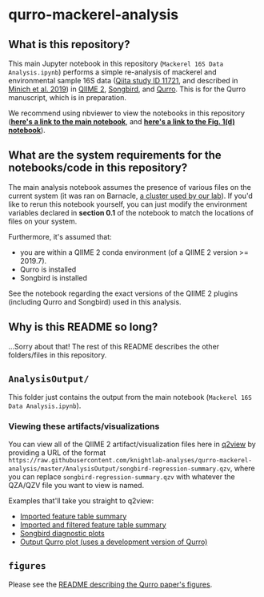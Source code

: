 # qurro-mackerel-analysis

## What is this repository?

This main Jupyter notebook in this repository (`Mackerel 16S Data Analysis.ipynb`)
performs a simple re-analysis of mackerel and environmental sample 16S data
([Qiita study ID 11721](https://qiita.ucsd.edu/study/description/11721),
and described in
[Minich et al. 2019](https://www.biorxiv.org/content/10.1101/721555v1)) in
[QIIME 2](https://qiime2.org/),
[Songbird](https://github.com/biocore/songbird/),
and [Qurro](https://github.com/biocore/qurro/). This is for the Qurro
manuscript, which is in preparation.

We recommend using nbviewer to view the notebooks in this repository
([**here's a link to the main notebook**](https://nbviewer.jupyter.org/github/knightlab-analyses/qurro-mackerel-analysis/blob/master/Mackerel%2016S%20Data%20Analysis.ipynb), and [**here's a link to the Fig. 1(d) notebook**](https://nbviewer.jupyter.org/github/knightlab-analyses/qurro-mackerel-analysis/blob/master/Fig1/Fig1d/ProduceFig1d.ipynb)).

## What are the system requirements for the notebooks/code in this repository?
The main analysis notebook assumes the presence of various files on the current
system (it was ran on Barnacle, [a cluster used by our lab](https://knightlab.ucsd.edu/wordpress/wp-content/uploads/2016/04/Knight-Lab-Facilities-Resources-and-Equipment.pdf)). If you'd like to rerun this notebook yourself, you can just modify the
environment variables declared in **section 0.1** of the notebook to match the
locations of files on your system.

Furthermore, it's assumed that:

- you are within a QIIME 2 conda environment (of a QIIME 2 version >= 2019.7).
- Qurro is installed
- Songbird is installed

See the notebook regarding the exact versions of the QIIME 2 plugins (including
Qurro and Songbird) used in this analysis.

## Why is this README so long?
...Sorry about that!
The rest of this README describes the other folders/files in this repository.

## `AnalysisOutput/`
This folder just contains the output from the main notebook
(`Mackerel 16S Data Analysis.ipynb`).

### Viewing these artifacts/visualizations
You can view all of the QIIME 2 artifact/visualization files here in
[q2view](https://view.qiime2.org/) by providing a URL of the format
`https://raw.githubusercontent.com/knightlab-analyses/qurro-mackerel-analysis/master/AnalysisOutput/songbird-regression-summary.qzv`,
where you can replace `songbird-regression-summary.qzv` with whatever the QZA/QZV file you want to view is named.

Examples that'll take you straight to q2view:

 - [Imported feature table summary](https://view.qiime2.org/visualization/?src=https%3A%2F%2Fraw.githubusercontent.com%2Fknightlab-analyses%2Fqurro-mackerel-analysis%2Fmaster%2FAnalysisOutput%2Ftable-unfiltered-summary.qzv)
 - [Imported and filtered feature table summary](https://view.qiime2.org/visualization/?src=https%3A%2F%2Fraw.githubusercontent.com%2Fknightlab-analyses%2Fqurro-mackerel-analysis%2Fmaster%2FAnalysisOutput%2Ftable-summary.qzv)
 - [Songbird diagnostic plots](https://view.qiime2.org/visualization/?src=https%3A%2F%2Fraw.githubusercontent.com%2Fknightlab-analyses%2Fqurro-mackerel-analysis%2Fmaster%2FAnalysisOutput%2Fsongbird-regression-summary.qzv)
 - [Output Qurro plot (uses a development version of Qurro)](https://view.qiime2.org/visualization/?src=https%3A%2F%2Fraw.githubusercontent.com%2Fknightlab-analyses%2Fqurro-mackerel-analysis%2Fmaster%2FAnalysisOutput%2Fqurro-plot.qzv)

## `figures`
Please see the [README describing the Qurro paper's figures](https://github.com/knightlab-analyses/qurro-mackerel-analysis/tree/master/figures).
